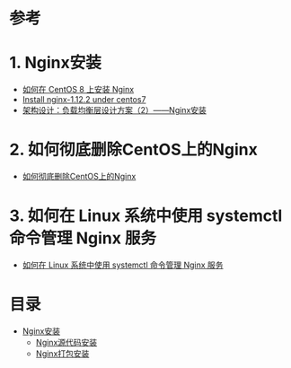 # 参考
# 1. Nginx安装
  * [如何在 CentOS 8 上安装 Nginx](https://www.jianshu.com/p/9b2dd37a5af9)
  * [Install nginx-1.12.2 under centos7](https://programmersought.com/article/61126919131/)  
  * [架构设计：负载均衡层设计方案（2）——Nginx安装](https://yinwj.blog.csdn.net/article/details/46620711)    
# 2. 如何彻底删除CentOS上的Nginx
  * [如何彻底删除CentOS上的Nginx](https://www.chensongxia.cn/52.html)
# 3. 如何在 Linux 系统中使用 systemctl 命令管理 Nginx 服务
 * [如何在 Linux 系统中使用 systemctl 命令管理 Nginx 服务](https://linux265.com/news/3775.html)

# 目录

* [Nginx安装]()
  * [Nginx源代码安装]()
  * [Nginx打包安装]()
    
    
    
    
    
    
    
    
    
    
    
    
    
